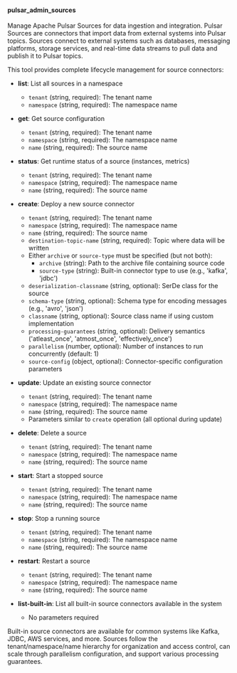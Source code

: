 #### pulsar_admin_sources

Manage Apache Pulsar Sources for data ingestion and integration. Pulsar Sources are connectors that import data from external systems into Pulsar topics. Sources connect to external systems such as databases, messaging platforms, storage services, and real-time data streams to pull data and publish it to Pulsar topics.

This tool provides complete lifecycle management for source connectors:

- **list**: List all sources in a namespace
  - `tenant` (string, required): The tenant name
  - `namespace` (string, required): The namespace name

- **get**: Get source configuration
  - `tenant` (string, required): The tenant name
  - `namespace` (string, required): The namespace name
  - `name` (string, required): The source name

- **status**: Get runtime status of a source (instances, metrics)
  - `tenant` (string, required): The tenant name
  - `namespace` (string, required): The namespace name
  - `name` (string, required): The source name

- **create**: Deploy a new source connector
  - `tenant` (string, required): The tenant name
  - `namespace` (string, required): The namespace name
  - `name` (string, required): The source name
  - `destination-topic-name` (string, required): Topic where data will be written
  - Either `archive` or `source-type` must be specified (but not both):
    - `archive` (string): Path to the archive file containing source code
    - `source-type` (string): Built-in connector type to use (e.g., 'kafka', 'jdbc')
  - `deserialization-classname` (string, optional): SerDe class for the source
  - `schema-type` (string, optional): Schema type for encoding messages (e.g., 'avro', 'json')
  - `classname` (string, optional): Source class name if using custom implementation
  - `processing-guarantees` (string, optional): Delivery semantics ('atleast_once', 'atmost_once', 'effectively_once')
  - `parallelism` (number, optional): Number of instances to run concurrently (default: 1)
  - `source-config` (object, optional): Connector-specific configuration parameters

- **update**: Update an existing source connector
  - `tenant` (string, required): The tenant name
  - `namespace` (string, required): The namespace name
  - `name` (string, required): The source name
  - Parameters similar to `create` operation (all optional during update)

- **delete**: Delete a source
  - `tenant` (string, required): The tenant name
  - `namespace` (string, required): The namespace name
  - `name` (string, required): The source name

- **start**: Start a stopped source
  - `tenant` (string, required): The tenant name
  - `namespace` (string, required): The namespace name
  - `name` (string, required): The source name

- **stop**: Stop a running source
  - `tenant` (string, required): The tenant name
  - `namespace` (string, required): The namespace name
  - `name` (string, required): The source name

- **restart**: Restart a source
  - `tenant` (string, required): The tenant name
  - `namespace` (string, required): The namespace name
  - `name` (string, required): The source name

- **list-built-in**: List all built-in source connectors available in the system
  - No parameters required

Built-in source connectors are available for common systems like Kafka, JDBC, AWS services, and more. Sources follow the tenant/namespace/name hierarchy for organization and access control, can scale through parallelism configuration, and support various processing guarantees. 